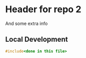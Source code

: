 <h1>Header for repo 2</h1>

And some extra info

## Local Development 
```c++
#include<done in this file>
```